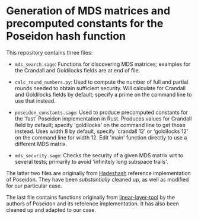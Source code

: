 # Generation of MDS matrices and precomputed constants for the Poseidon hash function

This repository contains three files:

- `mds_search.sage`: Functions for discovering MDS matrices; examples
  for the Crandall and Goldilocks fields are at end of file.

- `calc_round_numbers.py`: Used to compute the number of full and
  partial rounds needed to obtain sufficient security. Will calculate
  for Crandall and Goldilocks fields by default; specify a prime on
  the command line to use that instead.

- `poseidon_constants.sage`: Used to produce precomputed constants for
  the 'fast' Poseidon implementation in Rust. Produces values for
  Crandall field by default; specify 'goldilocks' on the command line
  to get those instead. Uses width 8 by default, specify 'crandall 12'
  or 'goldilocks 12' on the command line for width 12. Edit 'main'
  function directly to use a different MDS matrix.

- `mds_security.sage`: Checks the security of a given MDS matrix wrt
  to several tests; primarily to avoid 'infinitely long subspace trails'.

The latter two files are originally from
[Hadeshash](https://extgit.iaik.tugraz.at/krypto/hadeshash) reference
implementation of Poseidon. They have been _substantially_ cleaned up,
as well as modified for our particular case.

The last file contains functions originally from
[linear-layer-tool](https://extgit.iaik.tugraz.at/krypto/linear-layer-tool)
by the authors of Poseidon and its reference implementation. It has
also been cleaned up and adapted to our case.
